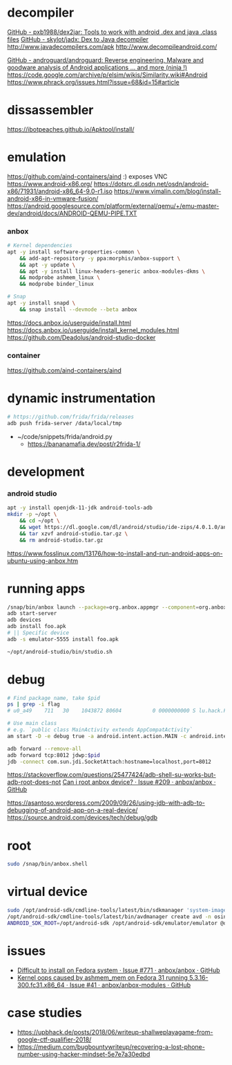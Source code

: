 # decompiler

[GitHub \- pxb1988/dex2jar: Tools to work with android \.dex and java \.class files](https://github.com/pxb1988/dex2jar)
[GitHub \- skylot/jadx: Dex to Java decompiler](https://github.com/skylot/jadx)
http://www.javadecompilers.com/apk
http://www.decompileandroid.com/

[GitHub \- androguard/androguard: Reverse engineering, Malware and goodware analysis of Android applications \.\.\. and more \(ninja !\)](https://github.com/androguard/androguard)
    https://code.google.com/archive/p/elsim/wikis/Similarity.wiki#Android
    https://www.phrack.org/issues.html?issue=68&id=15#article

# dissassembler

https://ibotpeaches.github.io/Apktool/install/

# emulation

https://github.com/aind-containers/aind
    :) exposes VNC
https://www.android-x86.org/
    https://dotsrc.dl.osdn.net/osdn/android-x86/71931/android-x86_64-9.0-r1.iso
    https://www.vimalin.com/blog/install-android-x86-in-vmware-fusion/
https://android.googlesource.com/platform/external/qemu/+/emu-master-dev/android/docs/ANDROID-QEMU-PIPE.TXT

### anbox

```bash
# Kernel dependencies
apt -y install software-properties-common \
    && add-apt-repository -y ppa:morphis/anbox-support \
    && apt -y update \
    && apt -y install linux-headers-generic anbox-modules-dkms \
    && modprobe ashmem_linux \
    && modprobe binder_linux

# Snap
apt -y install snapd \
    && snap install --devmode --beta anbox
```

https://docs.anbox.io/userguide/install.html
    https://docs.anbox.io/userguide/install_kernel_modules.html
https://github.com/Deadolus/android-studio-docker

### container

https://github.com/aind-containers/aind

# dynamic instrumentation

```bash
# https://github.com/frida/frida/releases
adb push frida-server /data/local/tmp
```
- ~/code/snippets/frida/android.py
    - https://bananamafia.dev/post/r2frida-1/

# development

### android studio

```bash
apt -y install openjdk-11-jdk android-tools-adb
mkdir -p ~/opt \
    && cd ~/opt \
    && wget https://dl.google.com/dl/android/studio/ide-zips/4.0.1.0/android-studio-ide-193.6626763-linux.tar.gz -O android-studio.tar.gz \
    && tar xzvf android-studio.tar.gz \
    && rm android-studio.tar.gz
```

https://www.fosslinux.com/13176/how-to-install-and-run-android-apps-on-ubuntu-using-anbox.htm

# running apps

```bash
/snap/bin/anbox launch --package=org.anbox.appmgr --component=org.anbox.appmgr.AppViewActivity
adb start-server
adb devices
adb install foo.apk
# || Specific device
adb -s emulator-5555 install foo.apk

~/opt/android-studio/bin/studio.sh
```

# debug

```bash
# Find package name, take $pid
ps | grep -i flag
# u0_a49    711   30    1043872 80604          0 0000000000 S lu.hack.Flagdroid

# Use main class
# e.g. `public class MainActivity extends AppCompatActivity`
am start -D -e debug true -a android.intent.action.MAIN -c android.intent.category.LAUNCHER -n "lu.hack.Flagdroid/.MainActivity"

adb forward --remove-all
adb forward tcp:8012 jdwp:$pid
jdb -connect com.sun.jdi.SocketAttach:hostname=localhost,port=8012
```

https://stackoverflow.com/questions/25477424/adb-shell-su-works-but-adb-root-does-not
[Can i root anbox device? · Issue \#209 · anbox/anbox · GitHub](https://github.com/anbox/anbox/issues/209)

https://asantoso.wordpress.com/2009/09/26/using-jdb-with-adb-to-debugging-of-android-app-on-a-real-device/
https://source.android.com/devices/tech/debug/gdb

# root

```bash
sudo /snap/bin/anbox.shell
```

# virtual device

```bash
sudo /opt/android-sdk/cmdline-tools/latest/bin/sdkmanager 'system-images;android-30;google_apis_playstore;x86_64'
/opt/android-sdk/cmdline-tools/latest/bin/avdmanager create avd -n osint -d 10 -k 'system-images;android-30;google_apis_playstore;x86_64'
ANDROID_SDK_ROOT=/opt/android-sdk /opt/android-sdk/emulator/emulator @osint
```

# issues

- [Difficult to install on Fedora system · Issue \#771 · anbox/anbox · GitHub](https://github.com/anbox/anbox/issues/771)
- [Kernel oops caused by ashmem\_mem on Fedora 31 running 5\.3\.16\-300\.fc31\.x86\_64 · Issue \#41 · anbox/anbox\-modules · GitHub](https://github.com/anbox/anbox-modules/issues/41)

# case studies

- https://upbhack.de/posts/2018/06/writeup-shallweplayagame-from-google-ctf-qualifier-2018/
- https://medium.com/bugbountywriteup/recovering-a-lost-phone-number-using-hacker-mindset-5e7e7a30edbd
